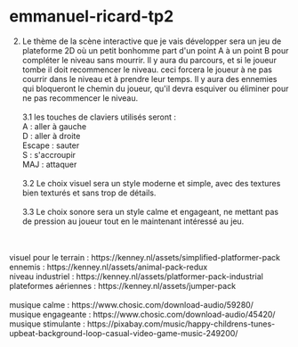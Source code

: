 # emmanuel-ricard-tp2

2. Le thème de la scène interactive que je vais développer sera un jeu de plateforme 2D où un petit bonhomme part d'un point A à un point B pour compléter le niveau sans mourrir. Il y aura du parcours, et si le joueur tombe il doit recommencer le niveau. ceci forcera le joueur à ne pas courrir dans le niveau et à prendre leur temps. Il y aura des ennemies qui bloqueront le chemin du joueur, qu'il devra esquiver ou éliminer pour ne pas recommencer le niveau.
   <br />
   <br />
3.1 les touches de claviers utilisés seront :
   <br />
   A : aller à gauche
   <br />
   D : aller à droite
   <br />
   Escape : sauter
   <br />
   S : s'accroupir
   <br />
   MAJ : attaquer
   <br />
   <br />
3.2 Le choix visuel sera un style moderne et simple, avec des textures bien texturés et sans trop de détails.
   <br />
   <br />
3.3 Le choix sonore sera un style calme et engageant, ne mettant pas de pression au joueur tout en le maintenant intéressé au jeu.
<br />
<br />
visuel pour le terrain : https://kenney.nl/assets/simplified-platformer-pack
<br /> 
ennemis : https://kenney.nl/assets/animal-pack-redux
<br />
niveau industriel : https://kenney.nl/assets/platformer-pack-industrial
<br />
plateformes aériennes : https://kenney.nl/assets/jumper-pack
<br />
<br />
musique calme : https://www.chosic.com/download-audio/59280/
<br />
musique engageante : https://www.chosic.com/download-audio/45420/
<br />
musique stimulante : https://pixabay.com/music/happy-childrens-tunes-upbeat-background-loop-casual-video-game-music-249200/
